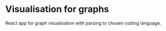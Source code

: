 # Visualisation for graphs
React app for graph visualisation with parsing to chosen coding language.